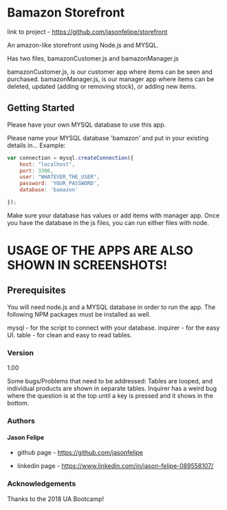 # Bamazon Storefront
link to project - https://github.com/jasonfelipe/storefront 

An amazon-like storefront using Node.js and MYSQL. 

Has two files, bamazonCustomer.js and bamazonManager.js 

bamazonCustomer.js, is our customer app where items can be seen and purchased. 
bamazonManager.js, is our manager app where items can be deleted, updated (adding or removing stock), or adding new items. 


## Getting Started
Please have your own MYSQL database to use this app. 

Please name your MYSQL database 'bamazon' and put in your existing details in... Example: 

```.js 
var connection = mysql.createConnection({
    host: "localhost",
    port: 3306,
    user: "WHATEVER_THE_USER",
    password: 'YOUR_PASSWORD',
    database: 'bamazon'

}); 
```

Make sure your database has values or add items with manager app. 
Once you have the database in the js files, you can run either files with node. 

# USAGE OF THE APPS ARE ALSO SHOWN IN SCREENSHOTS!

## Prerequisites 

You will need node.js and a MYSQL database in order to run the app. 
The following NPM packages must be installed as well. 

mysql - for the script to connect with your database.
inquirer - for the easy UI. 
table - for clean and easy to read tables. 


### Version
1.00 

Some bugs/Problems that need to be addressed: 
Tables are looped, and individual products are shown in separate tables. 
Inquirer has a weird bug where the question is at the top until a key is pressed and it shows in the bottom. 

### Authors

#### Jason Felipe 

* github page - https://github.com/jasonfelipe 

* linkedin page - https://www.linkedin.com/in/jason-felipe-089558107/ 



### Acknowledgements
Thanks to the 2018 UA Bootcamp!






